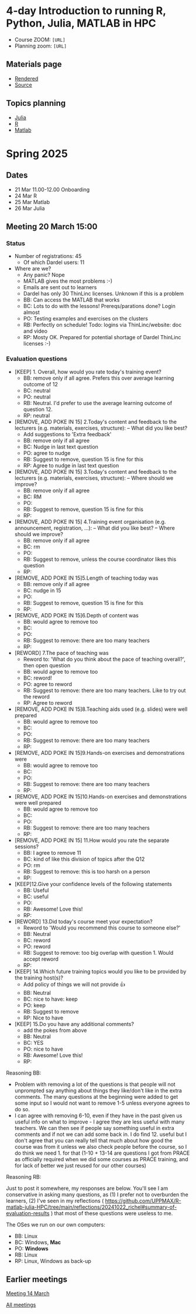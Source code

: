 # 4-day Introduction to running R, Python, Julia, MATLAB in HPC

- Course ZOOM: `[URL]`
- Planning zoom: `[URL]`

## Materials page

- [Rendered](https://uppmax.github.io/R-matlab-julia-HPC/)
- [Source](https://github.com/UPPMAX/R-matlab-julia-HPC/tree/main)

## Topics planning

- [Julia](https://hackmd.io/ERX9FIgyR_6wDbmcqi_8HA#)
- [R](https://hackmd.io/gV_gdctHQPWz6eElFWfq6Q#)
- [Matlab](https://hackmd.io/RTujs9MnS0ehsGD7ufNBfA#)

# Spring 2025

## Dates

- 21 Mar 11.00-12.00 Onboarding
- 24 Mar R
- 25 Mar Matlab
- 26 Mar Julia

## Meeting 20 March 15:00

### Status

- Number of registrations: 45
    - Of which Dardel users: 11
- Where are we?
    - Any panic? Nope
    - MATLAB gives the most problems :-)
    - Emails are sent out to learners
    - Dardel has only 30 ThinLinc licenses. Unknown if this is a problem
    - BB: Can access the MATLAB that works
    - BC: Lots to do with the lessons! Prereqs/parations done? Login almost
    - PO: Testing examples and exercises on the clusters
    - RB: Perfectly on schedule! Todo: logins via ThinLinc/website: doc and video
    - RP: Mosty OK. Prepared for potential shortage of Dardel ThinLinc licenses :-)

### Evaluation questions

- [KEEP] 1. Overall, how would you rate today's training event?
    - BB: remove only if all agree. Prefers this over average learning outcome of 12
    - BC: neutral
    - PO: neutral
    - RB: Neutral. I'd prefer to use the average learning outcome
      of question 12.
    - RP: neutral
- [REMOVE, ADD POKE IN 15] 2.Today's content and feedback to the lecturers (e.g. materials, exercises, structure): – What did you like best?
    - Add suggestions to 'Extra feedback'
    - BB: remove only if all agree
    - BC: Nudge in last text question
    - PO: agree to nudge
    - RB: Suggest to remove, question 15 is fine for this
    - RP: Agree to nudge in last text question
- [REMOVE, ADD POKE IN 15] 3.Today's content and feedback to the lecturers (e.g. materials, exercises, structure): – Where should we improve?
    - BB: remove only if all agree
    - BC: RM
    - PO:
    - RB: Suggest to remove, question 15 is fine for this
    - RP:
- [REMOVE, ADD POKE IN 15] 4.Training event organisation (e.g. announcement, registration, ...):  –   What did you like best?      – Where should we improve?
    - BB: remove only if all agree
    - BC: rm
    - PO:
    - RB: Suggest to remove, unless the course coordinator likes this question
    - RP:
- [REMOVE, ADD POKE IN 15]5.Length of teaching today was
    - BB: remove only if all agree
    - BC: nudge in 15
    - PO:
    - RB: Suggest to remove, question 15 is fine for this
    - RP:
- [REMOVE, ADD POKE IN 15]6.Depth of content was
    - BB: would agree to remove too
    - BC:
    - PO:
    - RB: Suggest to remove: there are too many teachers
    - RP:
- [REWORD] 7.The pace of teaching was
    - Reword to: 'What do you think about the pace of teaching overall?', then open question
    - BB: would agree to remove too
    - BC: reword!
    - PO: agree to reword
    - RB: Suggest to remove: there are too many teachers. Like to try out the reword
    - RP: Agree to reword
- [REMOVE, ADD POKE IN 15]8.Teaching aids used (e.g. slides) were well prepared
    - BB: would agree to remove too
    - BC:
    - PO:
    - RB: Suggest to remove: there are too many teachers
    - RP:
- [REMOVE, ADD POKE IN 15]9.Hands-on exercises and demonstrations were
    - BB: would agree to remove too
    - BC:
    - PO:
    - RB: Suggest to remove: there are too many teachers
    - RP:
- [REMOVE, ADD POKE IN 15]10.Hands-on exercises and demonstrations were well prepared
    - BB: would agree to remove too
    - BC:
    - PO:
    - RB: Suggest to remove: there are too many teachers
    - RP:
- [REMOVE, ADD POKE IN 15] 11.How would you rate the separate sessions?
    - BB: I agree to remove 11
    - BC: kind of like this division of topics after the Q12
    - PO: rm
    - RB: Suggest to remove: this is too harsh on a person
    - RP:
- [KEEP]12.Give your confidence levels of the following statements
    - BB: Useful
    - BC: useful
    - PO:
    - RB: Awesome! Love this!
    - RP:
- [REWORD] 13.Did today's course meet your expectation?
    - Reword to 'Would you recommend this course to someone else?'
    - BB: Neutral
    - BC: reword
    - PO: reword
    - RB: Suggest to remove: too big overlap with question 1. Would accept reword
    - RP:
- [KEEP] 14.Which future training topics would you like to be provided by the training host(s)?
    - Add policy of things we will not provide :+1:
    - BB: Neutral
    - BC: nice to have: keep
    - PO: keep
    - RB: Suggest to remove
    - RP: Nice to have
- [KEEP] 15.Do you have any additional comments?
    - add the pokes from above
    - BB: Neutral
    - BC: YES
    - PO: nice to have
    - RB: Awesome! Love this!
    - RP:

Reasoning BB:

- Problem with removing a lot of the questions is that people will not unprompted say anything about things they like/don't like in the extra comments. The many questions at the beginning were added to get some input so I would not want to remove 1-5 unless everyone agrees to do so.
- I can agree with removing 6-10, even if they have in the past given us useful info on what to improve - I agree they are less useful with many teachers. We can then see if people say something useful in extra comments and if not we can add some back in.
I do find 12. useful but I don't agree that you can really tell that much about how good the course was from it unless we also check people before the course, so I do think we need 1. for that
(1-10 + 13-14 are questions I got from PRACE as officially required when we did some courses as PRACE training, and for lack of better we just reused for our other courses)

Reasoning RB:

Just to post it somewhere, my responses are below. You'll see I am conservative in asking many questions, as (1) I prefer not to overburden the learners, (2) I've seen in my reflections ( https://github.com/UPPMAX/R-matlab-julia-HPC/tree/main/reflections/20241022_richel#summary-of-evaluation-results ) that most of these questions were useless to me.

The OSes we run on our own computers:
- BB: Linux
- BC: Windows, **Mac**
- PO: **Windows**
- RB: Linux
- RP: Linux, Windows as back-up

## Earlier meetings

[Meeting 14 March](https://github.com/UPPMAX/R-matlab-julia-HPC/blob/main/meeting_notes/20250314.md)

[All meetings](https://github.com/UPPMAX/R-matlab-julia-HPC/tree/main/meeting_notes)

